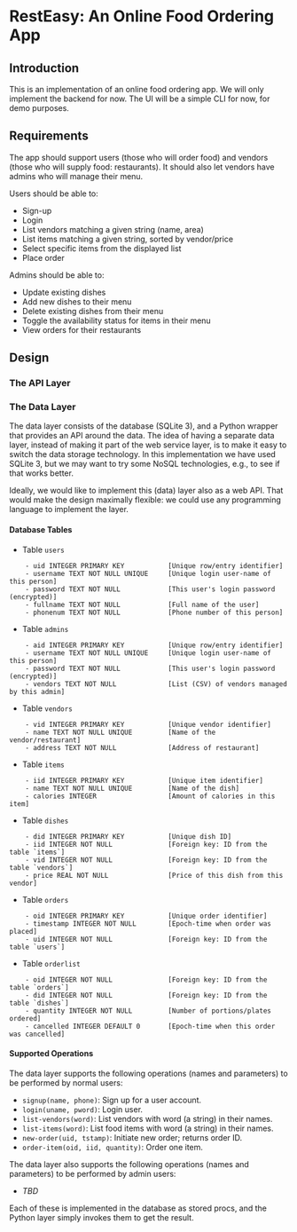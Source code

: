 # RestEasy: An Online Food Ordering App

## Introduction

This is an implementation of an online food ordering app.
We will only implement the backend for now.  The UI will
be a simple CLI for now, for demo purposes.

## Requirements

The app should support users (those who will order food) and
vendors (those who will supply food: restaurants).  It should also
let vendors have admins who will manage their menu.

Users should be able to:

- Sign-up
- Login
- List vendors matching a given string (name, area)
- List items matching a given string, sorted by vendor/price
- Select specific items from the displayed list
- Place order

Admins should be able to:

- Update existing dishes
- Add new dishes to their menu
- Delete existing dishes from their menu
- Toggle the availability status for items in their menu
- View orders for their restaurants

## Design

### The API Layer

### The Data Layer

The data layer consists of the database (SQLite 3), and a Python wrapper that
provides an API around the data.  The idea of having a separate data layer,
instead of making it part of the web service layer, is to make it easy to
switch the data storage technology.  In this implementation we have used
SQLite 3, but we may want to try some NoSQL technologies, e.g., to see if that
works better.

Ideally, we would like to implement this (data) layer also as a web API.  That
would make the design maximally flexible: we could use any programming language
to implement the layer.

#### Database Tables

* Table `users`
```
    - uid INTEGER PRIMARY KEY           [Unique row/entry identifier]
    - username TEXT NOT NULL UNIQUE     [Unique login user-name of this person]
    - password TEXT NOT NULL            [This user's login password (encrypted)]
    - fullname TEXT NOT NULL            [Full name of the user]
    - phonenum TEXT NOT NULL            [Phone number of this person]
```

* Table `admins`
```
    - aid INTEGER PRIMARY KEY           [Unique row/entry identifier]
    - username TEXT NOT NULL UNIQUE     [Unique login user-name of this person]
    - password TEXT NOT NULL            [This user's login password (encrypted)]
    - vendors TEXT NOT NULL             [List (CSV) of vendors managed by this admin]
```

* Table `vendors`
```
    - vid INTEGER PRIMARY KEY           [Unique vendor identifier]
    - name TEXT NOT NULL UNIQUE         [Name of the vendor/restaurant]
    - address TEXT NOT NULL             [Address of restaurant]
```

* Table `items`
```
    - iid INTEGER PRIMARY KEY           [Unique item identifier]
    - name TEXT NOT NULL UNIQUE         [Name of the dish]
    - calories INTEGER                  [Amount of calories in this item]
```

* Table `dishes`
```
    - did INTEGER PRIMARY KEY           [Unique dish ID]
    - iid INTEGER NOT NULL              [Foreign key: ID from the table `items`]
    - vid INTEGER NOT NULL              [Foreign key: ID from the table `vendors`]
    - price REAL NOT NULL               [Price of this dish from this vendor]
```

* Table `orders`
```
    - oid INTEGER PRIMARY KEY           [Unique order identifier]
    - timestamp INTEGER NOT NULL        [Epoch-time when order was placed]
    - uid INTEGER NOT NULL              [Foreign key: ID from the table `users`]
```

* Table `orderlist`
```
    - oid INTEGER NOT NULL              [Foreign key: ID from the table `orders`]
    - did INTEGER NOT NULL              [Foreign key: ID from the table `dishes`]
    - quantity INTEGER NOT NULL         [Number of portions/plates ordered]
    - cancelled INTEGER DEFAULT 0       [Epoch-time when this order was cancelled]
```

#### Supported Operations

The data layer supports the following operations (names and parameters) to be
performed by normal users:

- `signup(name, phone)`: Sign up for a user account.
- `login(uname, pword)`: Login user.
- `list-vendors(word)`:  List vendors with word (a string) in their names.
- `list-items(word)`:  List food items with word (a string) in their names.
- `new-order(uid, tstamp)`: Initiate new order; returns order ID.
- `order-item(oid, iid, quantity)`: Order one item.

The data layer also supports the following operations (names and parameters) to
be performed by admin users:

- *TBD*

Each of these is implemented in the database as stored procs, and the Python
layer simply invokes them to get the result.
